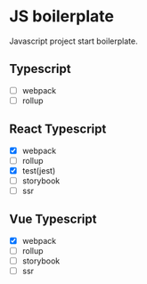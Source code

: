 # JS boilerplate

Javascript project start boilerplate.

## Typescript

- [ ] webpack
- [ ] rollup

## React Typescript

- [x] webpack
- [ ] rollup
- [x] test(jest)
- [ ] storybook
- [ ] ssr

## Vue Typescript

- [x] webpack
- [ ] rollup
- [ ] storybook
- [ ] ssr
